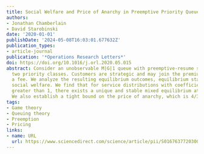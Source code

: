 ```yaml
---
title: Social Welfare and Price of Anarchy in Preemptive Priority Queues
authors:
- Jonathan Chamberlain
- David Starobinski
date: '2020-01-01'
publishDate: '2024-05-08T16:03:01.677632Z'
publication_types:
- article-journal
publication: '*Operations Research Letters*'
doi: https://doi.org/10.1016/j.orl.2020.05.015
abstract: Consider an unobservable M|G|1 queue with preemptive-resume scheduling and
  two priority classes. Customers are strategic and may join the premium class for
  a fee. We analyze the resulting equilibrium outcomes, equilibrium stability, and
  social welfare. We find that for service distributions with coefficient of variation
  greater than 1, there exists a unique and stable mixed equilibrium at low loads.
  We also establish a tight bound on the price of anarchy, which is 4/3.
tags:
- Game theory
- Queuing theory
- Preemption
- Pricing
links:
- name: URL
  url: https://www.sciencedirect.com/science/article/pii/S0167637720300821
---
```


